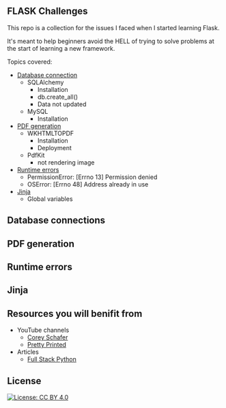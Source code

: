 ## FLASK Challenges
This repo is a collection for the issues I faced when I started learning Flask.

It's meant to help beginners avoid the HELL of trying to solve problems at the start of learning a new framework.

Topics covered:
 - [Database connection](#Database-connections)
	 - SQLAlchemy
		 - Installation
		 - db.create_all()
		 - Data not updated
	 - MySQL
		 - Installation
 - [PDF generation](#PDF-generation)
	 - WKHTMLTOPDF
		 - Installation
		 - Deployment
	 - PdfKit
		 - not rendering image
 - [Runtime errors](#Runtime-errors)
	 - PermissionError: [Errno 13] Permission denied
	 - OSError: [Errno 48] Address already in use
 - [Jinja](#Jinja)
	 - Global variables

## Database connections
##  PDF generation
## Runtime errors
## Jinja

## Resources you will benifit from
 - YouTube channels
	 -  [Corey Schafer](https://www.youtube.com/c/Coreyms)
	 - [Pretty Printed](https://www.youtube.com/c/PrettyPrintedTutorials)
 - Articles
	 - [Full Stack Python](https://www.fullstackpython.com)

## License

[![License: CC BY 4.0](https://img.shields.io/badge/License-CC%20BY%204.0-lightgrey.svg)](https://creativecommons.org/licenses/by/4.0/)
